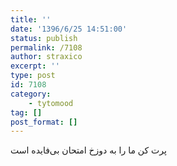 ```yaml
---
title: ''
date: '1396/6/25 14:51:00'
status: publish
permalink: /7108
author: straxico
excerpt: ''
type: post
id: 7108
category:
    - tytomood
tag: []
post_format: []
---
```

‏پرت کن ما را به دوزخ امتحان بی‌فایده است